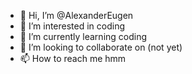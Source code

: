 - 👋 Hi, I’m @AlexanderEugen
- 👀 I’m interested in coding
- 🌱 I’m currently learning coding
- 💞️ I’m looking to collaborate on (not yet)
- 📫 How to reach me hmm

<!---
AlexanderEugen/AlexanderEugen is a ✨ special ✨ repository because its `README.md` (this file) appears on your GitHub profile.
You can click the Preview link to take a look at your changes.
--->
